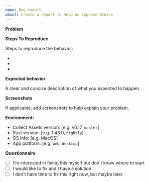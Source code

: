 ```yaml
---
name: Bug report
about: Create a report to help us improve Dioxus
---
```


**Problem**

<!-- A clear and concise description of what the bug is. -->

**Steps To Reproduce**

Steps to reproduce the behavior:

- 
- 
- 

**Expected behavior**

A clear and concise description of what you expected to happen.

**Screenshots**

If applicable, add screenshots to help explain your problem.

**Environment:**
 - Collect Assets version: [e.g. v0.17, `master`]
 - Rust version: [e.g. 1.43.0, `nightly`]
 - OS info: [e.g. MacOS]
 - App platform: [e.g. `web`, `desktop`]

**Questionnaire**
<!-- If you feel up to the challenge, please check one of the boxes below: -->
- [ ] I'm interested in fixing this myself but don't know where to start
- [ ] I would like to fix and I have a solution
- [ ] I don't have time to fix this right now, but maybe later